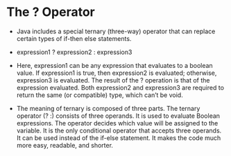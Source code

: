 # The ? Operator 

- Java includes a special ternary (three-way) operator that can replace certain types of if-then
else statements.

- expression1 ? expression2 : expression3

- Here, expression1 can be any expression that evaluates to a boolean value. If expression1 is true, then expression2 is evaluated; otherwise, expression3 is evaluated. The result of the ? operation is that of the expression evaluated. Both expression2 and expression3 are required to return the same (or compatible) type, which can’t be void.

- The meaning of ternary is composed of three parts. The ternary operator (? :) consists of three operands. It is used to evaluate Boolean expressions. The operator decides which value will be assigned to the variable. It is the only conditional operator that accepts three operands. It can be used instead of the if-else statement. It makes the code much more easy, readable, and shorter.
